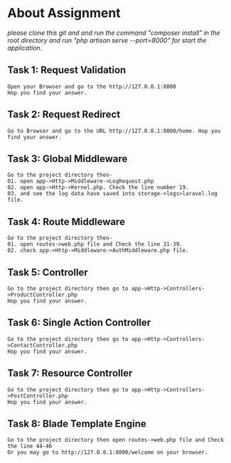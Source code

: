 # About Assignment
*please clone this git and and run the command "composer install" in the root directory and run "php artisan serve --port=8000" for start the application.*

## Task 1: Request Validation
```
Open your Browser and go to the http://127.0.0.1:8000
Hop you find your answer.
```
## Task 2: Request Redirect
```
Go to Browser and go to the URL http://127.0.0.1:8000/home. Hop you find your answer.
```
## Task 3: Global Middleware
```
Go to the project directory then-
01. open app->Http->Middleware->LogRequest.php
02. open app->Http->Kernel.php. Check the line number 19.
03. and see the log data have saved into storage->logs>laravel.log file.
```
## Task 4: Route Middleware
```
Go to the project directory then-
01. open routes->web.php file and Check the line 31-39.
02. check app->Http->Middleware->AuthMiddleware.php file.
```
## Task 5: Controller
```
Go to the project directory then go to app->Http->Controllers->ProductController.php
Hop you find your answer.
```
## Task 6: Single Action Controller
```
Go to the project directory then go to app->Http->Controllers->ContactController.php
Hop you find your answer.
```
## Task 7: Resource Controller
```
Go to the project directory then go to app->Http->Controllers->PostController.php
Hop you find your answer.
```
## Task 8: Blade Template Engine
```
Go to the project directory then open routes->web.php file and Check the line 44-46
Or you may go to http://127.0.0.1:8000/welcome on your browser.
```
